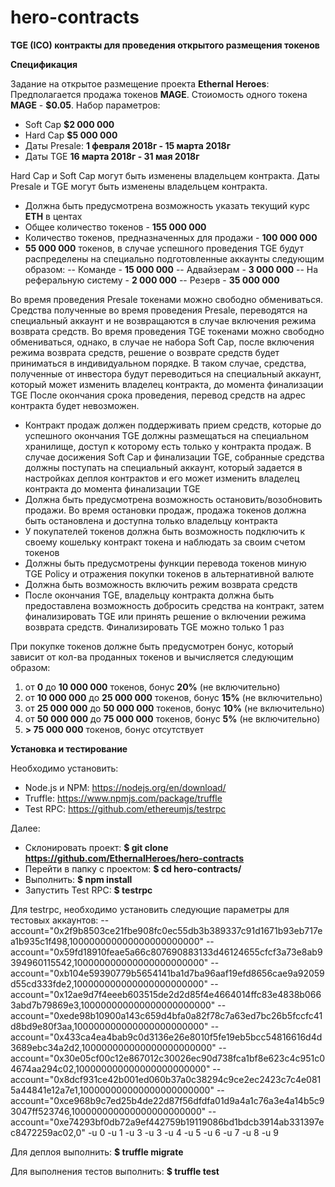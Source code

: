 # hero-contracts

**TGE (ICO) контракты для проведения открытого размещения токенов**

**Спецификация**

Задание на открытое размещение проекта **Ethernal Heroes**:
Предполагается продажа токенов **MAGE**.
Стоиомость одного токена **MAGE** - **$0.05**. Набор параметров:

- Soft Cap **$2 000 000**
- Hard Cap **$5 000 000**
- Даты Presale: **1 февраля 2018г - 15 марта 2018г**
- Даты TGE **16 марта 2018г - 31 мая 2018г**

Hard Cap и Soft Cap могут быть изменены владельцем контракта. Даты Presale и TGE могут быть изменены владельцем контракта.

- Должна быть предусмотрена возможность указать текущий курс **ETH** в центах
- Общее количество токенов - **155 000 000**
- Количество токенов, предназначенных для продажи - **100 000 000**
- **55 000 000** токенов, в случае успешного проведения TGE будут распределены на специально подготовленные аккаунты следующим образом:
-- Команде - **15 000 000** 
-- Адвайзерам - **3 000 000** 
-- На реферальную систему - **2 000 000** 
-- Резерв - **35 000 000**

Во время проведения Presale токенами можно свободно обмениваться. Средства полученные во время проведения Presale, переводятся на специальный аккаунт и не возвращаются в случае включения режима возврата средств. 
Во время проведения TGE токенами можно свободно обмениваться, однако, в случае не набора Soft Cap, после включения режима возврата средств, решение о возврате средств будет приниматься в индивидуальном порядке. В таком случае, средства, полученные от инвестора будут переводиться на специальный аккаунт, который может изменить владелец контракта, до момента финализации TGE
После окончания срока проведения, перевод средств на адрес контракта будет невозможен.

- Контракт продаж должен поддерживать прием средств, которые до успешного окончания TGE должны размещаться на специальном хранилище, доступ к которому есть только у контракта продаж. В случае досижения Soft Cap и финализации TGE, собранные средства должны поступать на специальный аккаунт, который задается в настройках деплоя контрактов и его может изменить владелец контракта до момента финализации TGE
- Должна быть предусмотрена возможность остановить/возобновить продажи. Во время остановки продаж, продажа токенов должна быть остановлена и доступна только владельцу контракта
- У покупателей токенов должна быть возможность подключить к своему кошельку контракт токена и наблюдать за своим счетом токенов
- Должны быть предусмотрены функции перевода токенов миную TGE Policy и отражения покупки токенов в альтернативной валюте
- Должна быть возможность включить режим возврата средств
- После окончания TGE, владельцу контракта должна быть предоставлена возможность добросить средства на контракт, затем финализировать TGE или принять решение о включении режима возврата средств. Финализировать TGE можно только 1 раз

При покупке токенов должне быть предусмотрен бонус, который зависит от кол-ва проданных токенов и вычисляется следующим образом:
1. от **0** до **10 000 000** токенов, бонус **20%** (не включительно)
2. от **10 000 000** до **25 000 000** токенов, бонус **15%** (не включительно)
3. от **25 000 000** до **50 000 000** токенов, бонус **10%** (не включительно)
4. от **50 000 000** до **75 000 000** токенов, бонус **5%** (не включительно)
5. **> 75 000 000** токенов, бонус отсутствует

**Установка и тестирование**

Необходимо установить:

- Node.js и NPM: https://nodejs.org/en/download/
- Truffle: https://www.npmjs.com/package/truffle
- Test RPC: https://github.com/ethereumjs/testrpc

Далее:
- Склонировать проект: **$ git clone https://github.com/EthernalHeroes/hero-contracts**
- Перейти в папку с проектом: **$ cd hero-contracts/**
- Выполнить: **$ npm install**
- Запустить Test RPC: **$ testrpc**

Для testrpc, необходимо установить следующие параметры для тестовых аккаунтов:
--account="0x2f9b8503ce21fbe908fc0ec55db3b389337c91d1671b93eb717ea1b935c1f498,100000000000000000000000" --account="0x59fd18910feae5a66c807690883133d46124655cfcf3a73e8ab9394960115542,100000000000000000000000" --account="0xb104e59390779b5654141ba1d7ba96aaf19efd8656cae9a92059d55cd333fde2,100000000000000000000000" --account="0x12ae9d7f4eeeb603515de2d2d85f4e4664014ffc83e4838b0663abd7b79869e3,100000000000000000000000" --account="0xede98b10900a143c659d4bfa0a82f78c7a63ed7bc26b5fccfc41d8bd9e80f3aa,100000000000000000000000" --account="0x433ca4ea4bab9c0d3136e26e8010f5fe19eb5bcc54816616d4d3689ebc34a2d2,100000000000000000000000" --account="0x30e05cf00c12e867012c30026ec90d738fca1bf8e623c4c951c04674aa294c02,100000000000000000000000" --account="0x8dcf931ce42b001ed060b37a0c38294c9ce2ec2423c7c4e0815a44841e12a7e1,100000000000000000000000" --account="0xce968b9c7ed25b4de22d87f56dfdfa01d9a4a1c76a3e4a14b5c93047ff523746,100000000000000000000000" --account="0xe74293bf0db72a9ef442759b19119086bd1bdcb3914ab331397ec8472259ac02,0" -u 0 -u 1 -u 3 -u 3 -u 4 -u 5 -u 6 -u 7 -u 8 -u 9

Для деплоя выполнить: **$ truffle migrate**

Для выполнения тестов выполнить: **$ truffle test**


